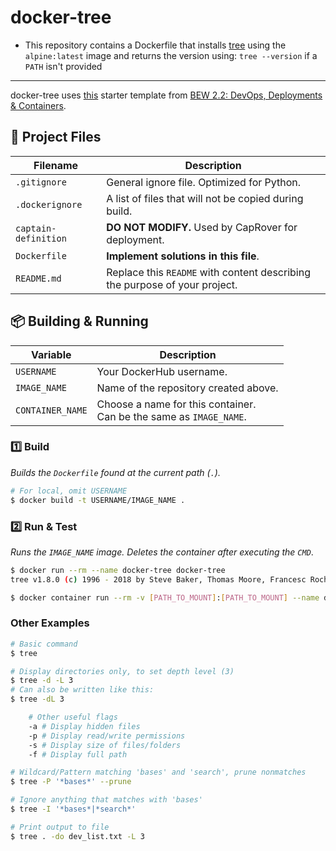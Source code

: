 # docker-tree

- This repository contains a Dockerfile that installs [tree](http://mama.indstate.edu/users/ice/tree/) using the `alpine:latest` image and returns the version using: `tree --version` if a `PATH` isn't provided
<!-- This repository contains a Dockerfile that installs [tldr](https://www.npmjs.com/package/tldr) using the `alpine:latest` image and returns the entry for [tree](http://mama.indstate.edu/users/ice/tree/) -->

---
 docker-tree uses [this](https://github.com/make-school-labs/docker-starter) starter template from [BEW 2.2: DevOps, Deployments &amp; Containers](https://make.sc/bew2.2). 

## 📂 Project Files

| Filename | Description |
| -------- | ----------- |
| `.gitignore` | General ignore file. Optimized for Python. |
| `.dockerignore` | A list of files that will not be copied during build. |
| `captain-definition` | **DO NOT MODIFY.** Used by CapRover for deployment. |
| `Dockerfile` | **Implement solutions in this file**. |
| `README.md` | Replace this `README` with content describing the purpose of your project. |

## 📦 Building & Running

| Variable | Description |
| -------- | ----------- |
| `USERNAME` | Your DockerHub username. |
| `IMAGE_NAME` | Name of the repository created above. |
| `CONTAINER_NAME` | Choose a name for this container.<br>Can be the same as `IMAGE_NAME`. |

### 1️⃣ Build

_Builds the `Dockerfile` found at the current path (`.`)._

```bash
# For local, omit USERNAME
$ docker build -t USERNAME/IMAGE_NAME .
```

### 2️⃣ Run & Test

_Runs the `IMAGE_NAME` image. Deletes the container after executing the `CMD`_.

```bash
$ docker run --rm --name docker-tree docker-tree 
tree v1.8.0 (c) 1996 - 2018 by Steve Baker, Thomas Moore, Francesc Rocher, Florian Sesser, Kyosuke Tokoro 

$ docker container run --rm -v [PATH_TO_MOUNT]:[PATH_TO_MOUNT] --name docker-tree docker-tree [PATH_TO_TREE] -[FLAGS]
```

### Other Examples

```bash
# Basic command
$ tree

# Display directories only, to set depth level (3)
$ tree -d -L 3
# Can also be written like this:
$ tree -dL 3

	# Other useful flags
	-a # Display hidden files
	-p # Display read/write permissions
    -s # Display size of files/folders
    -f # Display full path

# Wildcard/Pattern matching 'bases' and 'search', prune nonmatches
$ tree -P '*bases*' --prune

# Ignore anything that matches with 'bases'
$ tree -I '*bases*|*search*'

# Print output to file
$ tree . -do dev_list.txt -L 3
```

<!-- 
RUN echo -e "# Basic command \n\
$ tree\n\
\n\
# Display directories only, to set depth level (3)\n\
$ tree -d -L 3\n\
# Can also be written like this:\n\
$ tree -dL 3\n\
\n\
	# Other useful flags\n\
	-a # Display hidden files\n\
	-p # Display read/write permissions\n\
    -s # Display size of files/folders\n\
    -f # Display full path\n\
\n\
# Wildcard/Pattern matching 'bases' and 'search', prune nonmatches\n\
$ tree -P '*bases*' --prune\n\
\n\
# Ignore anything that matches with 'bases'\n\
$ tree -I '*bases*|*search*'\n\
\n\
# Print output to file\n\
$ tree . -do dev_list.txt -L 3\n\
" -->
